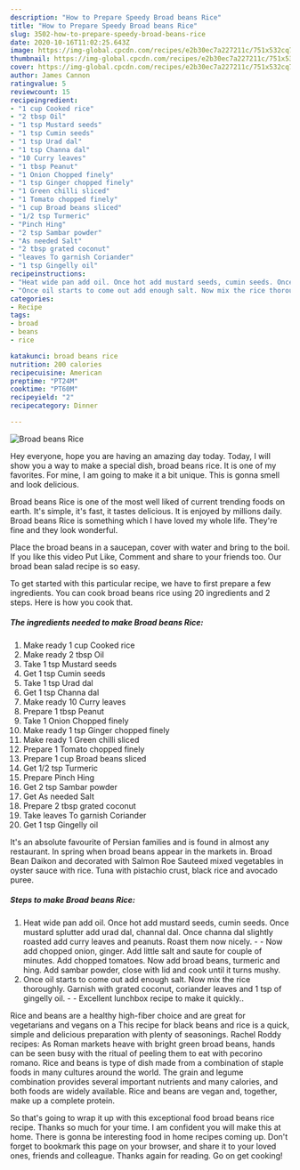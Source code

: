 ```yaml
---
description: "How to Prepare Speedy Broad beans Rice"
title: "How to Prepare Speedy Broad beans Rice"
slug: 3502-how-to-prepare-speedy-broad-beans-rice
date: 2020-10-16T11:02:25.643Z
image: https://img-global.cpcdn.com/recipes/e2b30ec7a227211c/751x532cq70/broad-beans-rice-recipe-main-photo.jpg
thumbnail: https://img-global.cpcdn.com/recipes/e2b30ec7a227211c/751x532cq70/broad-beans-rice-recipe-main-photo.jpg
cover: https://img-global.cpcdn.com/recipes/e2b30ec7a227211c/751x532cq70/broad-beans-rice-recipe-main-photo.jpg
author: James Cannon
ratingvalue: 5
reviewcount: 15
recipeingredient:
- "1 cup Cooked rice"
- "2 tbsp Oil"
- "1 tsp Mustard seeds"
- "1 tsp Cumin seeds"
- "1 tsp Urad dal"
- "1 tsp Channa dal"
- "10 Curry leaves"
- "1 tbsp Peanut"
- "1 Onion Chopped finely"
- "1 tsp Ginger chopped finely"
- "1 Green chilli sliced"
- "1 Tomato chopped finely"
- "1 cup Broad beans sliced"
- "1/2 tsp Turmeric"
- "Pinch Hing"
- "2 tsp Sambar powder"
- "As needed Salt"
- "2 tbsp grated coconut"
- "leaves To garnish Coriander"
- "1 tsp Gingelly oil"
recipeinstructions:
- "Heat wide pan add oil. Once hot add mustard seeds, cumin seeds. Once mustard splutter add urad dal, channal dal. Once channa dal slightly roasted add curry leaves and peanuts. Roast them now nicely.   Now add chopped onion, ginger. Add little salt and saute for couple of minutes. Add chopped tomatoes. Now add broad beans, turmeric and hing. Add sambar powder, close with lid and cook until it turns mushy."
- "Once oil starts to come out add enough salt. Now mix the rice thoroughly. Garnish with grated coconut, coriander leaves and 1 tsp of gingelly oil.  Excellent lunchbox recipe to make it quickly.."
categories:
- Recipe
tags:
- broad
- beans
- rice

katakunci: broad beans rice 
nutrition: 200 calories
recipecuisine: American
preptime: "PT24M"
cooktime: "PT60M"
recipeyield: "2"
recipecategory: Dinner

---
```



![Broad beans Rice](https://img-global.cpcdn.com/recipes/e2b30ec7a227211c/751x532cq70/broad-beans-rice-recipe-main-photo.jpg)

Hey everyone, hope you are having an amazing day today. Today, I will show you a way to make a special dish, broad beans rice. It is one of my favorites. For mine, I am going to make it a bit unique. This is gonna smell and look delicious.

Broad beans Rice is one of the most well liked of current trending foods on earth. It's simple, it's fast, it tastes delicious. It is enjoyed by millions daily. Broad beans Rice is something which I have loved my whole life. They're fine and they look wonderful.

Place the broad beans in a saucepan, cover with water and bring to the boil. If you like this video Put Like, Comment and share to your friends too. Our broad bean salad recipe is so easy.


To get started with this particular recipe, we have to first prepare a few ingredients. You can cook broad beans rice using 20 ingredients and 2 steps. Here is how you cook that.

<!--inarticleads1-->

##### The ingredients needed to make Broad beans Rice:

1. Make ready 1 cup Cooked rice
1. Make ready 2 tbsp Oil
1. Take 1 tsp Mustard seeds
1. Get 1 tsp Cumin seeds
1. Take 1 tsp Urad dal
1. Get 1 tsp Channa dal
1. Make ready 10 Curry leaves
1. Prepare 1 tbsp Peanut
1. Take 1 Onion Chopped finely
1. Make ready 1 tsp Ginger chopped finely
1. Make ready 1 Green chilli sliced
1. Prepare 1 Tomato chopped finely
1. Prepare 1 cup Broad beans sliced
1. Get 1/2 tsp Turmeric
1. Prepare Pinch Hing
1. Get 2 tsp Sambar powder
1. Get As needed Salt
1. Prepare 2 tbsp grated coconut
1. Take leaves To garnish Coriander
1. Get 1 tsp Gingelly oil


It&#39;s an absolute favourite of Persian families and is found in almost any restaurant. In spring when broad beans appear in the markets in. Broad Bean Daikon and decorated with Salmon Roe Sauteed mixed vegetables in oyster sauce with rice. Tuna with pistachio crust, black rice and avocado puree. 

<!--inarticleads2-->

##### Steps to make Broad beans Rice:

1. Heat wide pan add oil. Once hot add mustard seeds, cumin seeds. Once mustard splutter add urad dal, channal dal. Once channa dal slightly roasted add curry leaves and peanuts. Roast them now nicely.  -  - Now add chopped onion, ginger. Add little salt and saute for couple of minutes. Add chopped tomatoes. Now add broad beans, turmeric and hing. Add sambar powder, close with lid and cook until it turns mushy.
1. Once oil starts to come out add enough salt. Now mix the rice thoroughly. Garnish with grated coconut, coriander leaves and 1 tsp of gingelly oil. -  - Excellent lunchbox recipe to make it quickly..


Rice and beans are a healthy high-fiber choice and are great for vegetarians and vegans on a This recipe for black beans and rice is a quick, simple and delicious preparation with plenty of seasonings. Rachel Roddy recipes: As Roman markets heave with bright green broad beans, hands can be seen busy with the ritual of peeling them to eat with pecorino romano. Rice and beans is type of dish made from a combination of staple foods in many cultures around the world. The grain and legume combination provides several important nutrients and many calories, and both foods are widely available. Rice and beans are vegan and, together, make up a complete protein. 

So that's going to wrap it up with this exceptional food broad beans rice recipe. Thanks so much for your time. I am confident you will make this at home. There is gonna be interesting food in home recipes coming up. Don't forget to bookmark this page on your browser, and share it to your loved ones, friends and colleague. Thanks again for reading. Go on get cooking!

